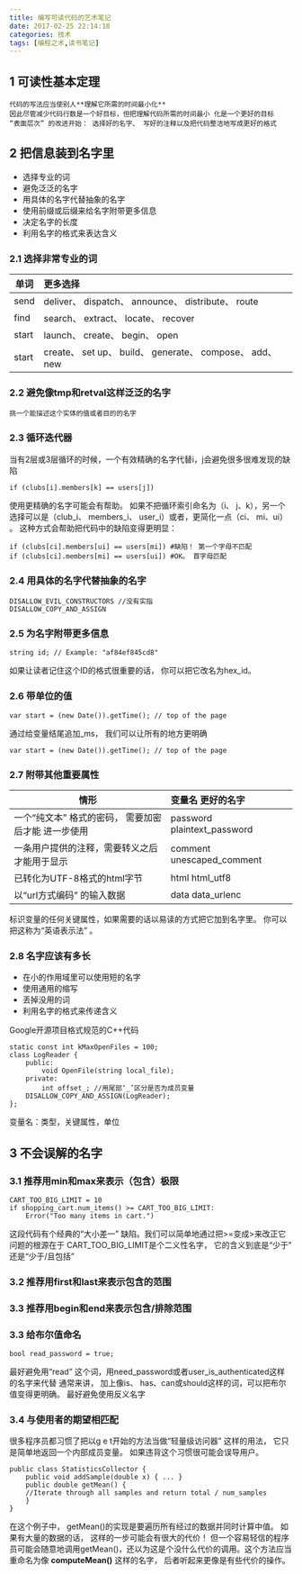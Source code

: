 ```yaml
---
title: 编写可读代码的艺术笔记
date: 2017-02-25 22:14:18
categories: 技术
tags: [编程之术,读书笔记]
---
```



## 1 可读性基本定理
    代码的写法应当使别人**理解它所需的时间最小化**
    因此尽管减少代码行数是一个好目标，但把理解代码所需的时间最小 化是一个更好的目标
    “表面层次” 的改进开始： 选择好的名字、 写好的注释以及把代码整洁地写成更好的格式

## 2 把信息装到名字里
* 选择专业的词
* 避免泛泛的名字
* 用具体的名字代替抽象的名字
* 使用前缀或后缀来给名字附带更多信息
* 决定名字的长度
* 利用名字的格式来表达含义
<!-- more -->

### 2.1 选择非常专业的词
| 单词        | 更多选择   |
| --------   | :-----  |
| send | deliver、 dispatch、 announce、 distribute、 route   |
| find        |  search、 extract、 locate、 recover  |
| start        | launch、 create、 begin、 open  |
| start        | create、 set up、 build、 generate、 compose、 add、 new |
### 2.2 避免像tmp和retval这样泛泛的名字
    挑一个能描述这个实体的值或者目的的名字
### 2.3 循环迭代器
当有2层或3层循环的时候，一个有效精确的名字代替i，j会避免很多很难发现的缺陷
```
if (clubs[i].members[k] == users[j])
```
使用更精确的名字可能会有帮助。 如果不把循环索引命名为（i、 j、k），另一个选择可以是（club_i、 members_i、 user_i）或者，更简化一点（ci、 mi、ui） 。 这种方式会帮助把代码中的缺陷变得更明显：
```
if (clubs[ci].members[ui] == users[mi]) #缺陷！ 第一个字母不匹配
if (clubs[ci].members[mi] == users[ui]) #OK。 首字母匹配
```
### 2.4 用具体的名字代替抽象的名字
```
DISALLOW_EVIL_CONSTRUCTORS //没有实指
DISALLOW_COPY_AND_ASSIGN
```
### 2.5 为名字附带更多信息
```
string id; // Example: "af84ef845cd8"
```
如果让读者记住这个ID的格式很重要的话， 你可以把它改名为hex_id。
### 2.6 带单位的值
```
var start = (new Date()).getTime(); // top of the page
```
通过给变量结尾追加_ms， 我们可以让所有的地方更明确
```
var start = (new Date()).getTime(); // top of the page
```
### 2.7 附带其他重要属性
| 情形        | 变量名 更好的名字   |
| --------   | :-----  |
| 一个“纯文本” 格式的密码， 需要加密后才能 进一步使用 | password plaintext_password   |
| 一条用户提供的注释，需要转义之后才能用于显示        |  comment unescaped_comment  |
| 已转化为UTF-8格式的html字节        | html html_utf8  |
| 以“url方式编码” 的输入数据        | data data_urlenc |
标识变量的任何关键属性，如果需要的话以易读的方式把它加到名字里。 你可以把这称为“英语表示法” 。
### 2.8 名字应该有多长
* 在小的作用域里可以使用短的名字
* 使用通用的缩写
* 丢掉没用的词
* 利用名字的格式来传递含义

Google开源项目格式规范的C++代码
```
static const int kMaxOpenFiles = 100;
class LogReader {
    public:
        void OpenFile(string local_file);
    private:
        int offset_; //用尾部‘_’区分是否为成员变量
    DISALLOW_COPY_AND_ASSIGN(LogReader);
};
```

变量名：类型，关键属性，单位

## 3 不会误解的名字
### 3.1 推荐用min和max来表示（包含）极限
```
CART_TOO_BIG_LIMIT = 10
if shopping_cart.num_items() >= CART_TOO_BIG_LIMIT:
	Error("Too many items in cart.")
```
这段代码有个经典的“大小差一” 缺陷。我们可以简单地通过把>=变成>来改正它
问题的根源在于 CART_TOO_BIG_LIMIT是个二义性名字， 它的含义到底是“少于” 还是“少于/且包括”
### 3.2 推荐用first和last来表示包含的范围

 ### 3.3 推荐用begin和end来表示包含/排除范围

### 3.3 给布尔值命名
``` 
bool read_password = true; 
```
最好避免用“read” 这个词，用need_password或者user_is_authenticated这样的名字来代替
通常来讲， 加上像is、 has、can或should这样的词，可以把布尔值变得更明确。
最好避免使用反义名字
### 3.4 与使用者的期望相匹配
很多程序员都习惯了把以g e t开始的方法当做“轻量级访问器” 这样的用法， 它只是简单地返回一个内部成员变量。 如果违背这个习惯很可能会误导用户。
```
public class StatisticsCollector {
    public void addSample(double x) { ... }
    public double getMean() {
    //Iterate through all samples and return total / num_samples
    }
}
```
在这个例子中， getMean()的实现是要遍历所有经过的数据并同时计算中值。 如果有大量的数据的话， 这样的一步可能会有很大的代价！ 但一个容易轻信的程序员可能会随意地调用getMean()，还以为这是个没什么代价的调用。这个方法应当重命名为像 **computeMean()** 这样的名字， 后者听起来更像是有些代价的操作。
